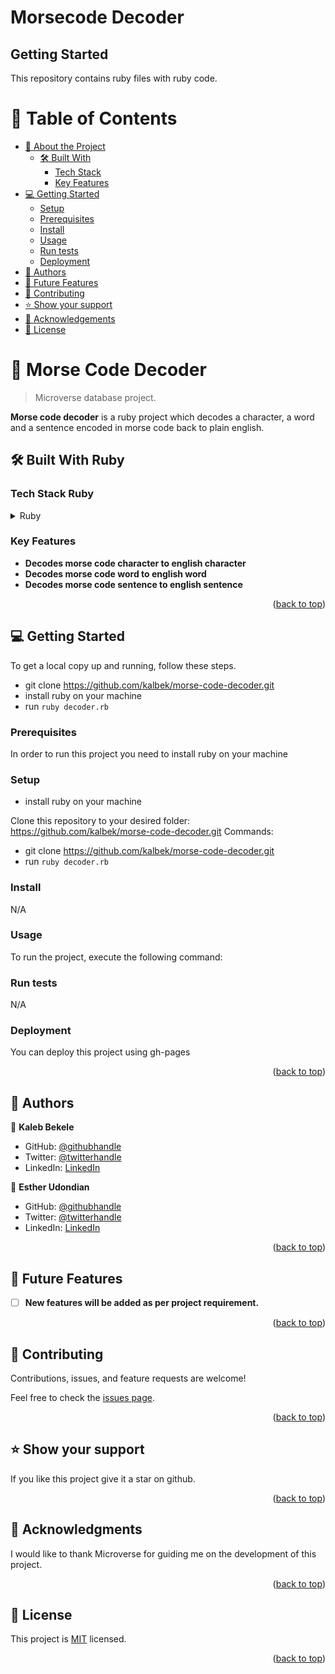 # Morsecode Decoder
## Getting Started
This repository contains ruby files with ruby code.

# 📗 Table of Contents

- [📖 About the Project](#about-project)
  - [🛠 Built With](#built-with)
    - [Tech Stack](#tech-stack)
    - [Key Features](#key-features)
- [💻 Getting Started](#getting-started)
  - [Setup](#setup)
  - [Prerequisites](#prerequisites)
  - [Install](#install)
  - [Usage](#usage)
  - [Run tests](#run-tests)
  - [Deployment](#triangular_flag_on_post-deployment)
- [👥 Authors](#authors)
- [🔭 Future Features](#future-features)
- [🤝 Contributing](#contributing)
- [⭐️ Show your support](#support)
- [🙏 Acknowledgements](#acknowledgements)
- [📝 License](#license)

# 📖 Morse Code Decoder <a name="about-project"></a>

> Microverse database project.

**Morse code decoder** is a ruby project which decodes a character, a word and a sentence encoded in morse code back to plain english.

## 🛠 Built With <a name="built-with">Ruby</a>

### Tech Stack <a name="tech-stack">Ruby</a>

<details>
<summary>Ruby</summary>
  <ul>
    <li><a href="https://www.ruby-lang.org/en/">Ruby</a></li>
  </ul>
</details>

<!-- Features -->

### Key Features <a name="key-features"></a>

- **Decodes morse code character to english character**
- **Decodes morse code word to english word**
- **Decodes morse code sentence to english sentence**

<p align="right">(<a href="#readme-top">back to top</a>)</p>

<!-- GETTING STARTED -->

## 💻 Getting Started <a name="getting-started"></a>

To get a local copy up and running, follow these steps.
- git clone https://github.com/kalbek/morse-code-decoder.git
- install ruby on your machine
- run ```ruby decoder.rb```

### Prerequisites

In order to run this project you need to install ruby on your machine

### Setup

- install ruby on your machine

Clone this repository to your desired folder: https://github.com/kalbek/morse-code-decoder.git
Commands: 
- git clone https://github.com/kalbek/morse-code-decoder.git
- run ```ruby decoder.rb```


### Install
<!-- Install this project with: -->
N/A

### Usage

To run the project, execute the following command:

### Run tests
<!-- To run tests, run the following command: -->
N/A

### Deployment

You can deploy this project using gh-pages

<p align="right">(<a href="#readme-top">back to top</a>)</p>

## 👥 Authors <a name="authors"></a>

👤 **Kaleb Bekele**

- GitHub: [@githubhandle](https://github.com/kalbek)
- Twitter: [@twitterhandle](https://twitter.com/knuramo)
- LinkedIn: [LinkedIn](https://www.linkedin.com/in/kaleb-nuramo/)

👤 **Esther Udondian**

- GitHub: [@githubhandle]()
- Twitter: [@twitterhandle]()
- LinkedIn: [LinkedIn]()

<p align="right">(<a href="#readme-top">back to top</a>)</p>

<!-- FUTURE FEATURES -->

## 🔭 Future Features <a name="future-features"></a>

- [ ] **New features will be added as per project requirement.**

<p align="right">(<a href="#readme-top">back to top</a>)</p>

<!-- CONTRIBUTING -->

## 🤝 Contributing <a name="contributing"></a>

Contributions, issues, and feature requests are welcome!

Feel free to check the [issues page](../../issues/).

<p align="right">(<a href="#readme-top">back to top</a>)</p>

<!-- SUPPORT -->

## ⭐️ Show your support <a name="support"></a>

If you like this project give it a star on github.

<p align="right">(<a href="#readme-top">back to top</a>)</p>

<!-- ACKNOWLEDGEMENTS -->

## 🙏 Acknowledgments <a name="acknowledgements"></a>

I would like to thank Microverse for guiding me on the development of this project.

<p align="right">(<a href="#readme-top">back to top</a>)</p>

<!-- LICENSE -->

## 📝 License <a name="license"></a>

This project is [MIT](./LICENSE.md) licensed.

<p align="right">(<a href="#readme-top">back to top</a>)</p>